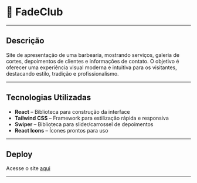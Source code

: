 # 💈 FadeClub

---

## Descrição

Site de apresentação de uma barbearia, mostrando serviços, galeria de cortes, depoimentos de clientes e informações de contato. O objetivo é oferecer uma experiência visual moderna e intuitiva para os visitantes, destacando estilo, tradição e profissionalismo.

---

## Tecnologias Utilizadas

- **React** – Biblioteca para construção da interface
- **Tailwind CSS** – Framework para estilização rápida e responsiva
- **Swiper** – Biblioteca para slider/carrossel de depoimentos
- **React Icons** – Ícones prontos para uso


---

## Deploy

Acesse o site [aqui](https://fade-club.onrender.com/)

---